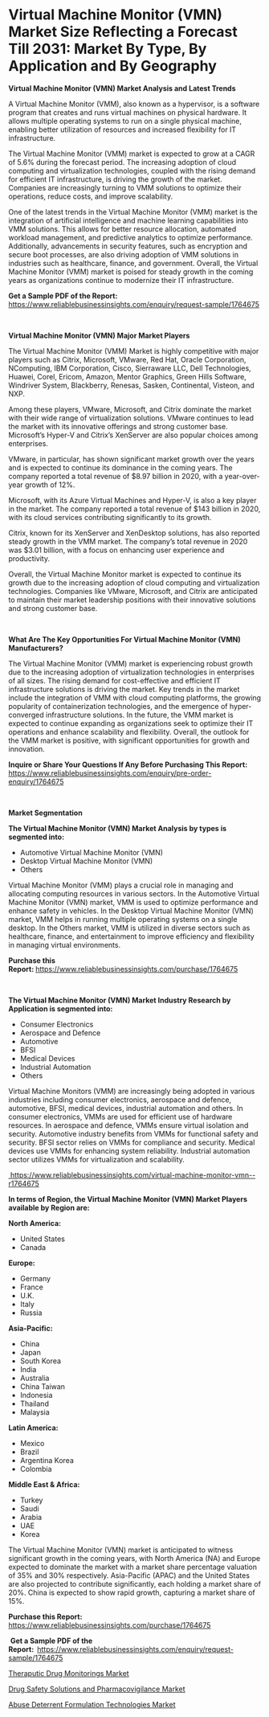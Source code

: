 <p><h1>Virtual Machine Monitor (VMN) Market Size Reflecting a Forecast Till 2031: Market By Type, By Application and By Geography</h1></p><p><strong>Virtual Machine Monitor (VMN) Market Analysis and Latest Trends</strong></p>
<p><p>A Virtual Machine Monitor (VMM), also known as a hypervisor, is a software program that creates and runs virtual machines on physical hardware. It allows multiple operating systems to run on a single physical machine, enabling better utilization of resources and increased flexibility for IT infrastructure.</p><p>The Virtual Machine Monitor (VMM) market is expected to grow at a CAGR of 5.6% during the forecast period. The increasing adoption of cloud computing and virtualization technologies, coupled with the rising demand for efficient IT infrastructure, is driving the growth of the market. Companies are increasingly turning to VMM solutions to optimize their operations, reduce costs, and improve scalability.</p><p>One of the latest trends in the Virtual Machine Monitor (VMM) market is the integration of artificial intelligence and machine learning capabilities into VMM solutions. This allows for better resource allocation, automated workload management, and predictive analytics to optimize performance. Additionally, advancements in security features, such as encryption and secure boot processes, are also driving adoption of VMM solutions in industries such as healthcare, finance, and government. Overall, the Virtual Machine Monitor (VMM) market is poised for steady growth in the coming years as organizations continue to modernize their IT infrastructure.</p></p>
<p><strong>Get a Sample PDF of the Report:&nbsp;</strong> <a href="https://www.reliablebusinessinsights.com/enquiry/request-sample/1764675">https://www.reliablebusinessinsights.com/enquiry/request-sample/1764675</a></p>
<p>&nbsp;</p>
<p><strong>Virtual Machine Monitor (VMN) Major Market Players</strong></p>
<p><p>The Virtual Machine Monitor (VMM) Market is highly competitive with major players such as Citrix, Microsoft, VMware, Red Hat, Oracle Corporation, NComputing, IBM Corporation, Cisco, Sierraware LLC, Dell Technologies, Huawei, Corel, Ericom, Amazon, Mentor Graphics, Green Hills Software, Windriver System, Blackberry, Renesas, Sasken, Continental, Visteon, and NXP. </p><p>Among these players, VMware, Microsoft, and Citrix dominate the market with their wide range of virtualization solutions. VMware continues to lead the market with its innovative offerings and strong customer base. Microsoft’s Hyper-V and Citrix’s XenServer are also popular choices among enterprises.</p><p>VMware, in particular, has shown significant market growth over the years and is expected to continue its dominance in the coming years. The company reported a total revenue of $8.97 billion in 2020, with a year-over-year growth of 12%.</p><p>Microsoft, with its Azure Virtual Machines and Hyper-V, is also a key player in the market. The company reported a total revenue of $143 billion in 2020, with its cloud services contributing significantly to its growth.</p><p>Citrix, known for its XenServer and XenDesktop solutions, has also reported steady growth in the VMM market. The company’s total revenue in 2020 was $3.01 billion, with a focus on enhancing user experience and productivity.</p><p>Overall, the Virtual Machine Monitor market is expected to continue its growth due to the increasing adoption of cloud computing and virtualization technologies. Companies like VMware, Microsoft, and Citrix are anticipated to maintain their market leadership positions with their innovative solutions and strong customer base.</p></p>
<p>&nbsp;</p>
<p><strong>What Are The Key Opportunities For Virtual Machine Monitor (VMN) Manufacturers?</strong></p>
<p><p>The Virtual Machine Monitor (VMM) market is experiencing robust growth due to the increasing adoption of virtualization technologies in enterprises of all sizes. The rising demand for cost-effective and efficient IT infrastructure solutions is driving the market. Key trends in the market include the integration of VMM with cloud computing platforms, the growing popularity of containerization technologies, and the emergence of hyper-converged infrastructure solutions. In the future, the VMM market is expected to continue expanding as organizations seek to optimize their IT operations and enhance scalability and flexibility. Overall, the outlook for the VMM market is positive, with significant opportunities for growth and innovation.</p></p>
<p><strong>Inquire or Share Your Questions If Any Before Purchasing This Report:</strong> <a href="https://www.reliablebusinessinsights.com/enquiry/pre-order-enquiry/1764675">https://www.reliablebusinessinsights.com/enquiry/pre-order-enquiry/1764675</a></p>
<p>&nbsp;</p>
<p><strong>Market Segmentation</strong></p>
<p><strong>The Virtual Machine Monitor (VMN) Market Analysis by types is segmented into:</strong></p>
<p><ul><li>Automotive Virtual Machine Monitor (VMN)</li><li>Desktop Virtual Machine Monitor (VMN)</li><li>Others</li></ul></p>
<p><p>Virtual Machine Monitor (VMM) plays a crucial role in managing and allocating computing resources in various sectors. In the Automotive Virtual Machine Monitor (VMN) market, VMM is used to optimize performance and enhance safety in vehicles. In the Desktop Virtual Machine Monitor (VMN) market, VMM helps in running multiple operating systems on a single desktop. In the Others market, VMM is utilized in diverse sectors such as healthcare, finance, and entertainment to improve efficiency and flexibility in managing virtual environments.</p></p>
<p><strong>Purchase this Report:&nbsp;</strong><a href="https://www.reliablebusinessinsights.com/purchase/1764675">https://www.reliablebusinessinsights.com/purchase/1764675</a></p>
<p>&nbsp;</p>
<p><strong>The Virtual Machine Monitor (VMN) Market Industry Research by Application is segmented into:</strong></p>
<p><ul><li>Consumer Electronics</li><li>Aerospace and Defence</li><li>Automotive</li><li>BFSI</li><li>Medical Devices</li><li>Industrial Automation</li><li>Others</li></ul></p>
<p><p>Virtual Machine Monitors (VMM) are increasingly being adopted in various industries including consumer electronics, aerospace and defence, automotive, BFSI, medical devices, industrial automation and others. In consumer electronics, VMMs are used for efficient use of hardware resources. In aerospace and defence, VMMs ensure virtual isolation and security. Automotive industry benefits from VMMs for functional safety and security. BFSI sector relies on VMMs for compliance and security. Medical devices use VMMs for enhancing system reliability. Industrial automation sector utilizes VMMs for virtualization and scalability.</p></p>
<p><a href="https://www.reliablebusinessinsights.com/virtual-machine-monitor-vmn--r1764675">&nbsp;https://www.reliablebusinessinsights.com/virtual-machine-monitor-vmn--r1764675</a></p>
<p><strong>In terms of Region, the Virtual Machine Monitor (VMN) Market Players available by Region are:</strong></p>
<p>
    <p> <strong> North America: </strong>
        <ul>
            <li>United States</li>
            <li>Canada</li>
        </ul>
        </p> 
    <p> <strong> Europe: </strong>
        <ul>
            <li>Germany</li>
            <li>France</li>
            <li>U.K.</li>
            <li>Italy</li>
            <li>Russia</li>
        </ul>
        </p> 
    <p> <strong> Asia-Pacific: </strong>
        <ul>
            <li>China</li>
            <li>Japan</li>
            <li>South Korea</li>
            <li>India</li>
            <li>Australia</li>
            <li>China Taiwan</li>
            <li>Indonesia</li>
            <li>Thailand</li>
            <li>Malaysia</li>
        </ul>
        </p> 
    <p> <strong> Latin America: </strong>
        <ul>
            <li>Mexico</li>
            <li>Brazil</li>
            <li>Argentina Korea</li>
            <li>Colombia</li>
        </ul>
        </p> 
    <p> <strong> Middle East & Africa: </strong>
        <ul>
            <li>Turkey</li>
            <li>Saudi</li>
            <li>Arabia</li>
            <li>UAE</li>
            <li>Korea</li>
        </ul>
    </p>
    </p>
<p><p>The Virtual Machine Monitor (VMN) market is anticipated to witness significant growth in the coming years, with North America (NA) and Europe expected to dominate the market with a market share percentage valuation of 35% and 30% respectively. Asia-Pacific (APAC) and the United States are also projected to contribute significantly, each holding a market share of 20%. China is expected to show rapid growth, capturing a market share of 15%.</p></p>
<p><strong>Purchase this Report: </strong><a href="https://www.reliablebusinessinsights.com/purchase/1764675">https://www.reliablebusinessinsights.com/purchase/1764675</a></p>
<p>&nbsp;<strong>Get a Sample PDF of the Report:&nbsp;&nbsp;</strong><a href="https://www.reliablebusinessinsights.com/enquiry/request-sample/1764675">https://www.reliablebusinessinsights.com/enquiry/request-sample/1764675</a></p>
<p><strong></strong></p>
<p><p><a href="https://github.com/LibbySpencer2018/Market-Research-Report-List-1/blob/main/theraputic-drug-monitorings-market.md">Theraputic Drug Monitorings Market</a></p><p><a href="https://github.com/amapolalg/Market-Research-Report-List-1/blob/main/drug-safety-solutions-and-pharmacovigilance-market.md">Drug Safety Solutions and Pharmacovigilance Market</a></p><p><a href="https://github.com/kumertitash/Market-Research-Report-List-1/blob/main/abuse-deterrent-formulation-technologies-market.md">Abuse Deterrent Formulation Technologies Market</a></p></p>